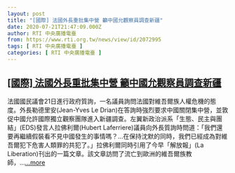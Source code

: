 ```yaml
---
layout: post
title: "[國際] 法國外長重批集中營 籲中國允觀察員調查新疆"
date: 2020-07-21T21:47:09.000Z
author: RTI 中央廣播電臺
from: https://www.rti.org.tw/news/view/id/2072995
tags: [ RTI 中央廣播電臺 ]
categories: [ RTI 中央廣播電臺 ]
---
```

<!--1595368029000-->
[[國際] 法國外長重批集中營 籲中國允觀察員調查新疆](https://www.rti.org.tw/news/view/id/2072995)
------

<div>
法國國民議會21日進行政府質詢，一名議員詢問法國對維吾爾族人權危機的態度。外長勒德里安(Jean-Yves Le Drian)在答詢時強烈要求中國關閉集中營，並敦促中國允許國際獨立觀察團隊進入新疆調查。左翼新政治派系「生態、民主與團結」(EDS)發言人拉佛利爾(Hubert Laferriere)議員向外長質詢時問道：「我們還要再繼續假裝看不見中國發生的事情嗎？&hellip;在保持沈默的同時，我們已經成為對維吾爾犯下危害人類罪的共犯了。」拉佛利爾同時引用了今早「解放報」(La Liberation)刊出的一篇文章。該文章訪問了流亡到歐洲的維吾爾族教師，...<a target="_blank" href="https://www.rti.org.tw/news/view/id/2072995">...more</a>
</div>
